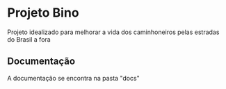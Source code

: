 # Projeto Bino
Projeto idealizado para melhorar a vida dos caminhoneiros pelas estradas do Brasil a fora

## Documentação
A documentação se encontra na pasta "docs"
